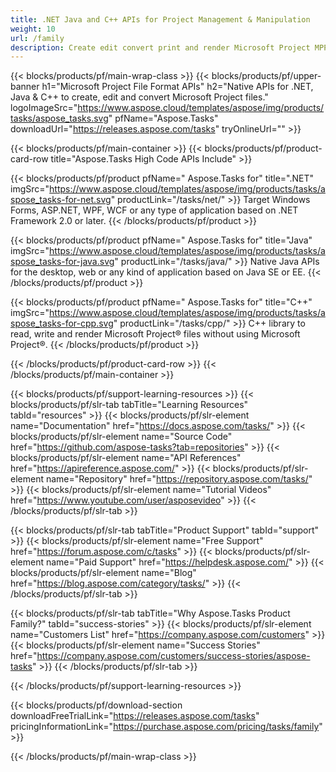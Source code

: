 ```yaml
---
title: .NET Java and C++ APIs for Project Management & Manipulation 
weight: 10
url: /family
description: Create edit convert print and render Microsoft Project MPP MPT MPX XML files in .NET & Java applications using the relevant library without MS Project installed
---
```


{{< blocks/products/pf/main-wrap-class >}}
{{< blocks/products/pf/upper-banner h1="Microsoft Project File Format APIs" h2="Native APIs for .NET, Java & C++ to create, edit and convert Microsoft Project files." logoImageSrc="https://www.aspose.cloud/templates/aspose/img/products/tasks/aspose_tasks.svg" pfName="Aspose.Tasks" downloadUrl="https://releases.aspose.com/tasks" tryOnlineUrl="" >}}

{{< blocks/products/pf/main-container >}}
{{< blocks/products/pf/product-card-row title="Aspose.Tasks High Code APIs Include" >}}

{{< blocks/products/pf/product pfName=" Aspose.Tasks for" title=".NET" imgSrc="https://www.aspose.cloud/templates/aspose/img/products/tasks/aspose_tasks-for-net.svg" productLink="/tasks/net/" >}}
Target Windows Forms, ASP.NET, WPF, WCF or any type of application based on .NET Framework 2.0 or later.
{{< /blocks/products/pf/product >}}

{{< blocks/products/pf/product pfName=" Aspose.Tasks for" title="Java" imgSrc="https://www.aspose.cloud/templates/aspose/img/products/tasks/aspose_tasks-for-java.svg" productLink="/tasks/java/" >}}
Native Java APIs for the desktop, web or any kind of application based on Java SE or EE.
{{< /blocks/products/pf/product >}}

{{< blocks/products/pf/product pfName=" Aspose.Tasks for" title="C++" imgSrc="https://www.aspose.cloud/templates/aspose/img/products/tasks/aspose_tasks-for-cpp.svg" productLink="/tasks/cpp/" >}}
C++ library to read, write and render Microsoft Project® files without using Microsoft Project®.
{{< /blocks/products/pf/product >}}

{{< /blocks/products/pf/product-card-row >}}
{{< /blocks/products/pf/main-container >}}

{{< blocks/products/pf/support-learning-resources >}}
{{< blocks/products/pf/slr-tab tabTitle="Learning Resources" tabId="resources" >}}
{{< blocks/products/pf/slr-element name="Documentation" href="https://docs.aspose.com/tasks/" >}}
{{< blocks/products/pf/slr-element name="Source Code" href="https://github.com/aspose-tasks?tab=repositories" >}}
{{< blocks/products/pf/slr-element name="API References" href="https://apireference.aspose.com/" >}}
{{< blocks/products/pf/slr-element name="Repository" href="https://repository.aspose.com/tasks/" >}}
{{< blocks/products/pf/slr-element name="Tutorial Videos" href="https://www.youtube.com/user/asposevideo" >}}
{{< /blocks/products/pf/slr-tab >}}

{{< blocks/products/pf/slr-tab tabTitle="Product Support" tabId="support" >}}
{{< blocks/products/pf/slr-element name="Free Support" href="https://forum.aspose.com/c/tasks" >}}
{{< blocks/products/pf/slr-element name="Paid Support" href="https://helpdesk.aspose.com/" >}}
{{< blocks/products/pf/slr-element name="Blog" href="https://blog.aspose.com/category/tasks/" >}}
{{< /blocks/products/pf/slr-tab >}}

{{< blocks/products/pf/slr-tab tabTitle="Why Aspose.Tasks Product Family?" tabId="success-stories" >}}
{{< blocks/products/pf/slr-element name="Customers List" href="https://company.aspose.com/customers" >}}
{{< blocks/products/pf/slr-element name="Success Stories" href="https://company.aspose.com/customers/success-stories/aspose-tasks" >}}
{{< /blocks/products/pf/slr-tab >}}

{{< /blocks/products/pf/support-learning-resources >}}

{{< blocks/products/pf/download-section downloadFreeTrialLink="https://releases.aspose.com/tasks" pricingInformationLink="https://purchase.aspose.com/pricing/tasks/family" >}}

{{< /blocks/products/pf/main-wrap-class >}}